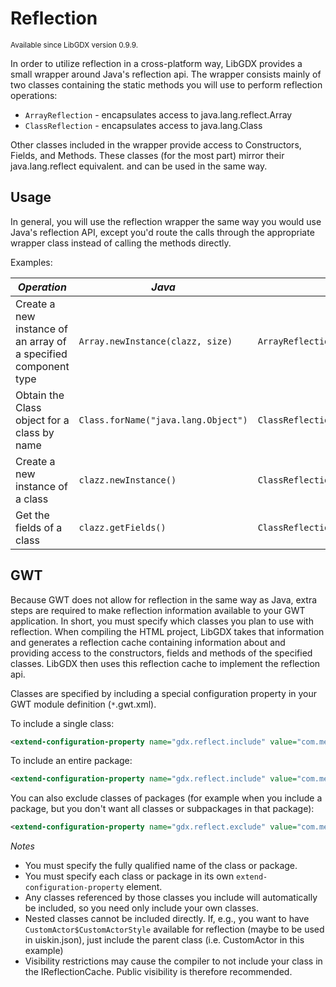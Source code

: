 # Reflection #
<sub>Available since LibGDX version 0.9.9.</sub>

In order to utilize reflection in a cross-platform way, LibGDX provides a small wrapper around Java's reflection api. The wrapper consists mainly of two classes containing the static methods you will use to perform reflection operations:


  * `ArrayReflection` - encapsulates access to java.lang.reflect.Array
  * `ClassReflection` - encapsulates access to java.lang.Class

Other classes included in the wrapper provide access to Constructors, Fields, and Methods. These classes (for the most part) mirror their java.lang.reflect equivalent. and can be used in the same way.

## Usage ##

In general, you will use the reflection wrapper the same way you would use Java's reflection API, except you'd route the calls through the appropriate wrapper class instead of calling the methods directly.

Examples:

| *Operation* | *Java* | *Wrapper* |
| ----------- | ------ | --------- |
| Create a new instance of an array of a specified component type | `Array.newInstance(clazz, size)` | `ArrayReflection.newInstance(clazz, size)` |
| Obtain the Class object for a class by name | `Class.forName("java.lang.Object")` | `ClassReflection.forName("java.lang.Object")` |
| Create a new instance of a class | `clazz.newInstance()` | `ClassReflection.newInstance(clazz)` |
| Get the fields of a class | `clazz.getFields()` | `ClassReflection.getFields(clazz)` |

## GWT ##

Because GWT does not allow for reflection in the same way as Java, extra steps are required to make reflection information available to your GWT application. In short, you must specify which classes you plan to use with reflection. When compiling the HTML project, LibGDX takes that information and generates a reflection cache containing information about and providing access to the constructors, fields and methods of the specified classes. LibGDX then uses this reflection cache to implement the reflection api.

Classes are specified by including a special configuration property in your GWT module definition (`*`.gwt.xml).

To include a single class:
```xml
<extend-configuration-property name="gdx.reflect.include" value="com.me.reflected.ReflectedClass" />
```

To include an entire package:
```xml
<extend-configuration-property name="gdx.reflect.include" value="com.me.reflected" />
```

You can also exclude classes of packages (for example when you include a package, but you don't want all classes or subpackages in that package):
```xml
<extend-configuration-property name="gdx.reflect.exclude" value="com.me.reflected.NotReflectedClass" />
```

*Notes*
  * You must specify the fully qualified name of the class or package.
  * You must specify each class or package in its own `extend-configuration-property` element.
  * Any classes referenced by those classes you include will automatically be included, so you need only include your own classes.
  * Nested classes cannot be included directly. If, e.g., you want to have `CustomActor$CustomActorStyle` available for reflection (maybe to be used in uiskin.json), just include the parent class (i.e. CustomActor in this example)
  * Visibility restrictions may cause the compiler to not include your class in the IReflectionCache. Public visibility is therefore recommended.